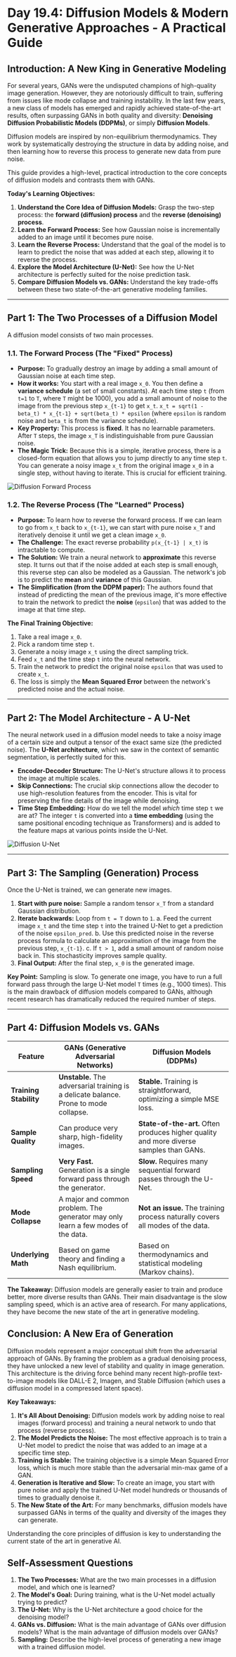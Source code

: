 # Day 19.4: Diffusion Models & Modern Generative Approaches - A Practical Guide

## Introduction: A New King in Generative Modeling

For several years, GANs were the undisputed champions of high-quality image generation. However, they are notoriously difficult to train, suffering from issues like mode collapse and training instability. In the last few years, a new class of models has emerged and rapidly achieved state-of-the-art results, often surpassing GANs in both quality and diversity: **Denoising Diffusion Probabilistic Models (DDPMs)**, or simply **Diffusion Models**.

Diffusion models are inspired by non-equilibrium thermodynamics. They work by systematically destroying the structure in data by adding noise, and then learning how to reverse this process to generate new data from pure noise.

This guide provides a high-level, practical introduction to the core concepts of diffusion models and contrasts them with GANs.

**Today's Learning Objectives:**

1.  **Understand the Core Idea of Diffusion Models:** Grasp the two-step process: the **forward (diffusion) process** and the **reverse (denoising) process**.
2.  **Learn the Forward Process:** See how Gaussian noise is incrementally added to an image until it becomes pure noise.
3.  **Learn the Reverse Process:** Understand that the goal of the model is to learn to predict the noise that was added at each step, allowing it to reverse the process.
4.  **Explore the Model Architecture (U-Net):** See how the U-Net architecture is perfectly suited for the noise prediction task.
5.  **Compare Diffusion Models vs. GANs:** Understand the key trade-offs between these two state-of-the-art generative modeling families.

---

## Part 1: The Two Processes of a Diffusion Model

A diffusion model consists of two main processes.

### 1.1. The Forward Process (The "Fixed" Process)

*   **Purpose:** To gradually destroy an image by adding a small amount of Gaussian noise at each time step.
*   **How it works:** You start with a real image `x_0`. You then define a **variance schedule** (a set of small constants). At each time step `t` (from `t=1` to `T`, where `T` might be 1000), you add a small amount of noise to the image from the previous step `x_{t-1}` to get `x_t`.
    `x_t = sqrt(1 - beta_t) * x_{t-1} + sqrt(beta_t) * epsilon`
    (where `epsilon` is random noise and `beta_t` is from the variance schedule).
*   **Key Property:** This process is **fixed**. It has no learnable parameters. After `T` steps, the image `x_T` is indistinguishable from pure Gaussian noise.
*   **The Magic Trick:** Because this is a simple, iterative process, there is a closed-form equation that allows you to jump directly to any time step `t`. You can generate a noisy image `x_t` from the original image `x_0` in a single step, without having to iterate. This is crucial for efficient training.

![Diffusion Forward Process](https://i.imgur.com/T1l2b3N.png)

### 1.2. The Reverse Process (The "Learned" Process)

*   **Purpose:** To learn how to reverse the forward process. If we can learn to go from `x_t` back to `x_{t-1}`, we can start with pure noise `x_T` and iteratively denoise it until we get a clean image `x_0`.
*   **The Challenge:** The exact reverse probability `p(x_{t-1} | x_t)` is intractable to compute.
*   **The Solution:** We train a neural network to **approximate** this reverse step. It turns out that if the noise added at each step is small enough, this reverse step can also be modeled as a Gaussian. The network's job is to predict the **mean** and **variance** of this Gaussian.
*   **The Simplification (from the DDPM paper):** The authors found that instead of predicting the mean of the previous image, it's more effective to train the network to predict the **noise** (`epsilon`) that was added to the image at that time step. 

**The Final Training Objective:**
1.  Take a real image `x_0`.
2.  Pick a random time step `t`.
3.  Generate a noisy image `x_t` using the direct sampling trick.
4.  Feed `x_t` and the time step `t` into the neural network.
5.  Train the network to predict the original noise `epsilon` that was used to create `x_t`.
6.  The loss is simply the **Mean Squared Error** between the network's predicted noise and the actual noise.

---

## Part 2: The Model Architecture - A U-Net

The neural network used in a diffusion model needs to take a noisy image of a certain size and output a tensor of the exact same size (the predicted noise). The **U-Net architecture**, which we saw in the context of semantic segmentation, is perfectly suited for this.

*   **Encoder-Decoder Structure:** The U-Net's structure allows it to process the image at multiple scales.
*   **Skip Connections:** The crucial skip connections allow the decoder to use high-resolution features from the encoder. This is vital for preserving the fine details of the image while denoising.
*   **Time Step Embedding:** How do we tell the model *which* time step `t` we are at? The integer `t` is converted into a **time embedding** (using the same positional encoding technique as Transformers) and is added to the feature maps at various points inside the U-Net.

![Diffusion U-Net](https://i.imgur.com/5gL5h7D.png)

---

## Part 3: The Sampling (Generation) Process

Once the U-Net is trained, we can generate new images.

1.  **Start with pure noise:** Sample a random tensor `x_T` from a standard Gaussian distribution.
2.  **Iterate backwards:** Loop from `t = T` down to `1`.
    a. Feed the current image `x_t` and the time step `t` into the trained U-Net to get a prediction of the noise `epsilon_pred`.
    b. Use this predicted noise in the reverse process formula to calculate an approximation of the image from the previous step, `x_{t-1}`.
    c. If `t > 1`, add a small amount of random noise back in. This stochasticity improves sample quality.
3.  **Final Output:** After the final step, `x_0` is the generated image.

**Key Point:** Sampling is slow. To generate one image, you have to run a full forward pass through the large U-Net model `T` times (e.g., 1000 times). This is the main drawback of diffusion models compared to GANs, although recent research has dramatically reduced the required number of steps.

---

## Part 4: Diffusion Models vs. GANs

| Feature               | GANs (Generative Adversarial Networks)                               | Diffusion Models (DDPMs)                                             |
|-----------------------|----------------------------------------------------------------------|----------------------------------------------------------------------|
| **Training Stability**  | **Unstable.** The adversarial training is a delicate balance. Prone to mode collapse. | **Stable.** Training is straightforward, optimizing a simple MSE loss. |
| **Sample Quality**      | Can produce very sharp, high-fidelity images.                        | **State-of-the-art.** Often produces higher quality and more diverse samples than GANs. |
| **Sampling Speed**      | **Very Fast.** Generation is a single forward pass through the generator. | **Slow.** Requires many sequential forward passes through the U-Net.   |
| **Mode Collapse**       | A major and common problem. The generator may only learn a few modes of the data. | **Not an issue.** The training process naturally covers all modes of the data. |
| **Underlying Math**     | Based on game theory and finding a Nash equilibrium.                 | Based on thermodynamics and statistical modeling (Markov chains).     |

**The Takeaway:** Diffusion models are generally easier to train and produce better, more diverse results than GANs. Their main disadvantage is the slow sampling speed, which is an active area of research. For many applications, they have become the new state of the art in generative modeling.

## Conclusion: A New Era of Generation

Diffusion models represent a major conceptual shift from the adversarial approach of GANs. By framing the problem as a gradual denoising process, they have unlocked a new level of stability and quality in image generation. This architecture is the driving force behind many recent high-profile text-to-image models like DALL-E 2, Imagen, and Stable Diffusion (which uses a diffusion model in a compressed latent space).

**Key Takeaways:**

1.  **It's All About Denoising:** Diffusion models work by adding noise to real images (forward process) and training a neural network to undo that process (reverse process).
2.  **The Model Predicts the Noise:** The most effective approach is to train a U-Net model to predict the noise that was added to an image at a specific time step.
3.  **Training is Stable:** The training objective is a simple Mean Squared Error loss, which is much more stable than the adversarial min-max game of a GAN.
4.  **Generation is Iterative and Slow:** To create an image, you start with pure noise and apply the trained U-Net model hundreds or thousands of times to gradually denoise it.
5.  **The New State of the Art:** For many benchmarks, diffusion models have surpassed GANs in terms of the quality and diversity of the images they can generate.

Understanding the core principles of diffusion is key to understanding the current state of the art in generative AI.

## Self-Assessment Questions

1.  **The Two Processes:** What are the two main processes in a diffusion model, and which one is learned?
2.  **The Model's Goal:** During training, what is the U-Net model actually trying to predict?
3.  **The U-Net:** Why is the U-Net architecture a good choice for the denoising model?
4.  **GANs vs. Diffusion:** What is the main advantage of GANs over diffusion models? What is the main advantage of diffusion models over GANs?
5.  **Sampling:** Describe the high-level process of generating a new image with a trained diffusion model.

